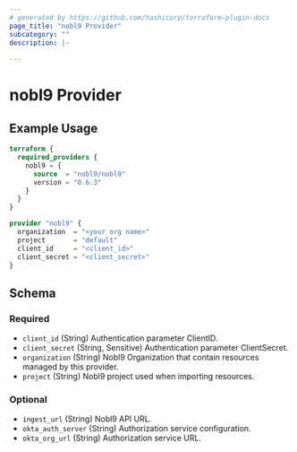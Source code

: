 ```yaml
---
# generated by https://github.com/hashicorp/terraform-plugin-docs
page_title: "nobl9 Provider"
subcategory: ""
description: |-
  
---
```


# nobl9 Provider



## Example Usage

```terraform
terraform {
  required_providers {
    nobl9 = {
      source  = "nobl9/nobl9"
      version = "0.6.3"
    }
  }
}

provider "nobl9" {
  organization  = "<your org name>"
  project       = "default"
  client_id     = "<client_id>"
  client_secret = "<client_secret>"
}
```

<!-- schema generated by tfplugindocs -->
## Schema

### Required

- `client_id` (String) Authentication parameter ClientID.
- `client_secret` (String, Sensitive) Authentication parameter ClientSecret.
- `organization` (String) Nobl9 Organization that contain resources managed by this provider.
- `project` (String) Nobl9 project used when importing resources.

### Optional

- `ingest_url` (String) Nobl9 API URL.
- `okta_auth_server` (String) Authorization service configuration.
- `okta_org_url` (String) Authorization service URL.
